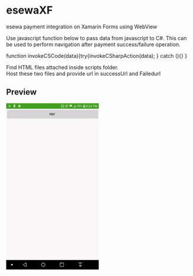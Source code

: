 # esewaXF
esewa payment integration on Xamarin Forms using WebView

Use javascript function below to pass data from javascript to C#. This can be used to perform navigation after payment success/failure operation.

function invokeCSCode(data){try{invokeCSharpAction(data); } catch (){} }

Find HTML files attached inside scripts folder.</br>
Host these two files and provide url in successUrl and Failedurl

## Preview
<img src="Screenshots/demo.gif" width="250" height="450">
